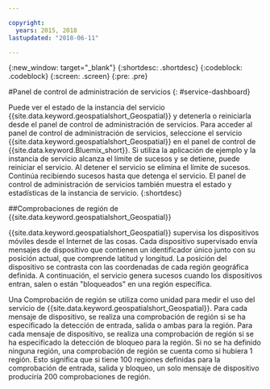 ```yaml
---

copyright:
  years: 2015, 2018
lastupdated: "2018-06-11"

---
```


<!-- Attribute definitions -->
{:new_window: target="_blank"}
{:shortdesc: .shortdesc}
{:codeblock: .codeblock}
{:screen: .screen}
{:pre: .pre}

#Panel de control de administración de servicios
{: #service-dashboard}


Puede ver el estado de la instancia del servicio {{site.data.keyword.geospatialshort_Geospatial}} y detenerla o reiniciarla desde el panel de control de administración de servicios. Para acceder al panel de control de administración de servicios, seleccione el servicio {{site.data.keyword.geospatialshort_Geospatial}} en el panel de control de {{site.data.keyword.Bluemix_short}}. Si utiliza la aplicación de ejemplo y la instancia de servicio alcanza el límite de sucesos y se detiene, puede reiniciar el servicio. Al detener el servicio se elimina el límite de sucesos. Continúa recibiendo sucesos hasta que detenga el servicio. El panel de control de administración de servicios también muestra el estado y estadísticas de la instancia de servicio.
{:shortdesc}

##Comprobaciones de región de {{site.data.keyword.geospatialshort_Geospatial}}

{{site.data.keyword.geospatialshort_Geospatial}} supervisa los dispositivos móviles desde el Internet de las cosas. Cada dispositivo supervisado envía mensajes de dispositivo que contienen un identificador único junto con su posición actual, que comprende latitud y longitud. La posición del dispositivo se contrasta con las coordenadas de cada región geográfica definida. A continuación, el servicio genera sucesos cuando los dispositivos entran, salen o están "bloqueados" en una región específica.

Una Comprobación de región se utiliza como unidad para medir el uso del servicio de {{site.data.keyword.geospatialshort_Geospatial}}. Para cada mensaje de dispositivo, se realiza una comprobación de región si se ha especificado la detección de entrada, salida o ambas para la región. Para cada mensaje de dispositivo, se realiza una comprobación de región si se ha especificado la detección de bloqueo para la región. Si no se ha definido ninguna región, una comprobación de región se cuenta como si hubiera 1 región. Esto significa que si tiene 100 regiones definidas para la comprobación de entrada, salida y bloqueo, un solo mensaje de dispositivo produciría 200 comprobaciones de región.
